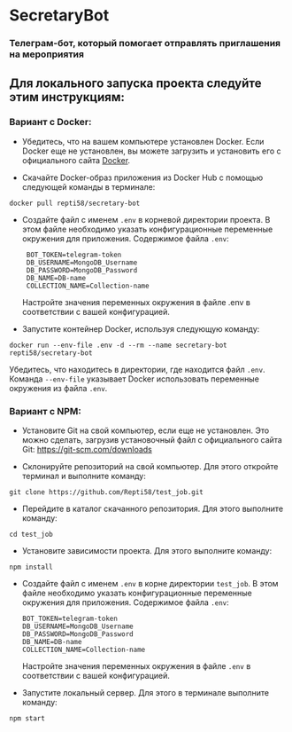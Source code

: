 # SecretaryBot #
### Телеграм-бот, который помогает отправлять приглашения на мероприятия ###

## Для локального запуска проекта следуйте этим инструкциям:

### Вариант с Docker: ###
* Убедитесь, что на вашем компьютере установлен Docker. Если Docker еще не установлен, вы можете загрузить и установить его с официального сайта <a href="https://www.docker.com/">Docker</a>.

* Скачайте Docker-образ приложения из Docker Hub с помощью следующей команды в терминале:

`docker pull repti58/secretary-bot`

* Создайте файл с именем `.env` в корневой директории проекта. В этом файле необходимо указать конфигурационные переменные окружения для приложения. Содержимое файла `.env`:

       BOT_TOKEN=telegram-token  
       DB_USERNAME=MongoDB_Username  
       DB_PASSWORD=MongoDB_Password  
       DB_NAME=DB-name  
       COLLECTION_NAME=Collection-name 

     Настройте значения переменных окружения в файле .env в соответствии с вашей конфигурацией.

* Запустите контейнер Docker, используя следующую команду:

`docker run --env-file .env -d --rm --name secretary-bot repti58/secretary-bot`

   Убедитесь, что находитесь в директории, где находится файл `.env`. Команда `--env-file` указывает Docker использовать переменные окружения из файла `.env`. 

### Вариант с NPM: ###
* Установите Git на свой компьютер, если еще не установлен. Это можно сделать, загрузив установочный файл с официального сайта Git: https://git-scm.com/downloads

* Склонируйте репозиторий на свой компьютер. Для этого откройте терминал и выполните команду:

`git clone https://github.com/Repti58/test_job.git`

* Перейдите в каталог скачанного репозитория. Для этого выполните команду:

`cd test_job`

* Установите зависимости проекта. Для этого выполните команду:

`npm install`

* Создайте файл с именем `.env` в корне директории `test_job`. В этом файле необходимо указать конфигурационные переменные окружения для приложения. Содержимое файла `.env`:

      BOT_TOKEN=telegram-token  
      DB_USERNAME=MongoDB_Username  
      DB_PASSWORD=MongoDB_Password  
      DB_NAME=DB-name  
      COLLECTION_NAME=Collection-name  

     Настройте значения переменных окружения в файле `.env` в соответствии с вашей конфигурацией.

* Запустите локальный сервер. Для этого в терминале выполните команду:

`npm start`
